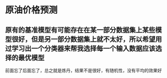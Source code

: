 # 原油价格预测
##  原有的基准模型有可能存在在某一部分数据集上某些模型很好，但是另一部分数据集上就不太好，所以希望用过学习出一个分类器来帮我选择每一个输入数据应该选择的最优模型
前面忘了后面忘了，总之就是炼丹，结果不是很好，有随机性，没有平均的效果好
